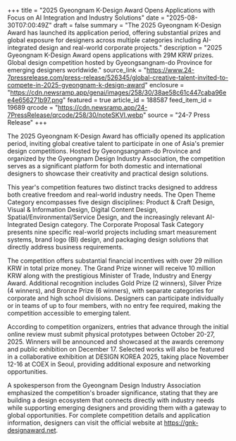 +++
title = "2025 Gyeongnam K-Design Award Opens Applications with Focus on AI Integration and Industry Solutions"
date = "2025-08-30T07:00:49Z"
draft = false
summary = "The 2025 Gyeongnam K-Design Award has launched its application period, offering substantial prizes and global exposure for designers across multiple categories including AI-integrated design and real-world corporate projects."
description = "2025 Gyeongnam K-Design Award opens applications with 29M KRW prizes. Global design competition hosted by Gyeongsangnam-do Province for emerging designers worldwide."
source_link = "https://www.24-7pressrelease.com/press-release/526345/global-creative-talent-invited-to-compete-in-2025-gyeongnam-k-design-award"
enclosure = "https://cdn.newsramp.app/genai/images/258/30/38ae58c61c447caba96ee4e656271b97.png"
featured = true
article_id = 188587
feed_item_id = 19689
qrcode = "https://cdn.newsramp.app/24-7PressRelease/qrcode/258/30/noteSKVI.webp"
source = "24-7 Press Release"
+++

<p>The 2025 Gyeongnam K-Design Award has officially opened its application period, inviting global creative talent to participate in one of Asia's premier design competitions. Hosted by Gyeongsangnam-do Province and organized by the Gyeongnam Design Industry Association, the competition serves as a significant platform for both domestic and international designers to showcase their creativity and practical design solutions.</p><p>This year's competition features two distinct tracks designed to address both creative freedom and real-world industry needs. The Open Theme Category encompasses five design disciplines: Product & Craft Design, Visual & Information Design, Digital Content Design, Spatial/Environmental/Service Design, and the increasingly relevant AI-Integrated Design category. The Corporate Proposal Task Category presents nine specific real-world projects including smart measurement systems, brand logo (BI) design, and packaging design solutions that directly address business requirements.</p><p>The competition offers substantial financial incentives with over 29 million KRW in total prize money. The Grand Prize winner will receive 10 million KRW along with the prestigious Minister of Trade, Industry and Energy Award. Additional recognition includes Gold Prize (2 winners), Silver Prize (4 winners), and Bronze Prize (6 winners), with separate categories for corporate and high school divisions. Designers can participate individually or in teams of up to four members, with no entry fee required, making the competition accessible to emerging talent.</p><p>According to competition organizers, entries that advance through the initial online review must submit physical prototypes between October 20-27, 2025. Winners will be announced and showcased at the awards ceremony and public exhibition on December 17. Selected works will also be featured in a collaborative exhibition at DESIGN KOREA 2025, taking place November 12-16 at COEX in Seoul, providing additional exposure and networking opportunities.</p><p>A spokesperson from the Gyeongnam Design Industry Association emphasized the competition's broader significance, stating that they are building a design ecosystem that connects directly with industry needs while supporting emerging designers and providing them with a gateway to global opportunities. For complete competition details and application information, designers can visit the official website at <a href="https://gnk-designaward.net" rel="nofollow" target="_blank">https://gnk-designaward.net</a>.</p>